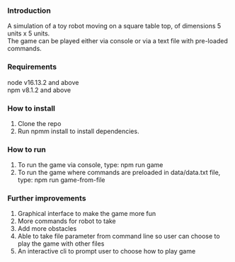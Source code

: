 ### Introduction

A simulation of a toy robot moving on a square table top, of dimensions 5 units x 5 units.\
The game can be played either via console or via a text file with pre-loaded commands.

### Requirements

node v16.13.2 and above\
npm v8.1.2 and above

### How to install

1. Clone the repo
2. Run npmm install to install dependencies.

### How to run

1. To run the game via console, type: npm run game
2. To run the game where commands are preloaded in data/data.txt file, type: npm run game-from-file

### Further improvements

1. Graphical interface to make the game more fun
2. More commands for robot to take
3. Add more obstacles
4. Able to take file parameter from command line so user can choose to play the game with other files
5. An interactive cli to prompt user to choose how to play game
